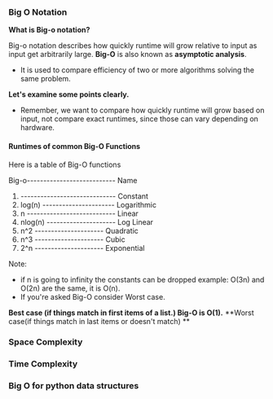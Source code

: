 ### Big O Notation

**What is Big-o notation?**

Big-o notation describes how quickly runtime will grow relative to input 
as input get arbitrarily large. **Big-O** is also known as **asymptotic analysis**.

- It is used to compare efficiency of two or more algorithms solving the same problem.

**Let's examine some points clearly.**

- Remember, we want to compare how quickly runtime will grow based on input, not compare exact runtimes, since those can 
vary depending on hardware.

#### Runtimes of common Big-O Functions
Here is a table of Big-O functions

Big-o--------------------------- Name

1. ----------------------------- Constant
2. log(n) ---------------------- Logarithmic
3. n --------------------------- Linear
4. nlog(n) --------------------- Log Linear
5. n^2     --------------------- Quadratic
6. n^3     --------------------- Cubic
7. 2^n     --------------------- Exponential

Note: 
- if n is going to infinity the constants can be dropped
example: O(3n) and O(2n) are the same, it is O(n).
- If you're asked Big-O consider Worst case.

**Best case (if things match in first items of a list.) Big-O is O(1).**
**Worst case(if things match in last items or doesn't match) **

### Space Complexity
### Time Complexity

### Big O for python data structures




